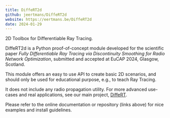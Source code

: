 ```yaml
---
title: DiffeRT2d
github: jeertmans/DiffeRT2d
website: https://eertmans.be/DiffeRT2d
date: 2024-01-29
---
```


2D Toolbox for Differentiable Ray Tracing.

<!--more-->

DiffeRT2d is a Python proof-of-concept module developed for the scientific paper
*Fully Differentiable Ray Tracing via Discontinuity Smoothing for Radio Network Optimization*,
submitted and accepted at EuCAP 2024, Glasgow, Scotland.

This module offers an easy to use API to create basic 2D scenarios, and should
only be used for educational purpose, e.g., to teach Ray Tracing.

It does not include any radio propagation utility. For more advanced use-cases and
real applications, see our main project, [DiffeRT](/projects/DiffeRT).

Please refer to the online documentation or repository (links above) for nice
examples and install guidelines.
